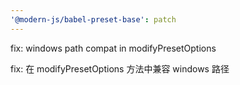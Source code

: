 ```yaml
---
'@modern-js/babel-preset-base': patch
---
```


fix: windows path compat in modifyPresetOptions

fix: 在 modifyPresetOptions 方法中兼容 windows 路径
